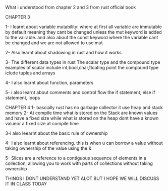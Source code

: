 What i understood from chapter 2 and 3 from rust official book 

<!-- Chapter 2
1- I understood the importance of all the library imported in the     code base and how they were been used in different 
![alt text](image.png)

use std::io; - For handling user input.
use rand::Rng; - To generate a random number.
use std::cmp::Ordering; - To compare the user's guess with the secret number.

2- I learned how loop works based on chapter 2. it kept the game alive until the user guessed the right number.

3- Basic Error handling in rust: 
![alt text](image-1.png)
i was able to understand how error handling work by using the .expect() which throw back a clear custom error message


so in all i learnt about library usage, error handling and also how expression works using loop and also about the break keyword -->



CHAPTER 3

1- I learnt about variable mutability: where at first all variable are immutable by default meaning they cant be changed unless the mut keyword is added to the vairable. and also about the const keyword where the variable cant be changed and we are not allowed to use mut

2- Also learnt about shadowing in rust and how it works

3- The different data types in rust 
The scalar type and the compound type
examples of scalar include int,bool,char,floating point
the compound type iclude tuples and arrays

4- I also learnt about function, parameters

5- i also learnt about comments and control flow
the if statement, else if statement, loops

CHAPTER 4
1- bascially rust has no garbage collector it use heap and stack memory
2- At compile time what is stored on the Stack are known values and have a fixed size while what is stored on the heap dont have a known valueor a fixed size at compile time

3-i also leearnt about the basic rule of ownership

4- I also learnt about referencing. this is when u can borrow a value without taking ownership of the value using the &

5- Slices are a reference to a contiguous sequence of elements in a collection, allowing you to work with parts of collections without taking ownership


THINGS I DONT UNDERSTAND YET ALOT BUT I HOPE WE WILL DISCUSS IT IN CLASS TODAY



